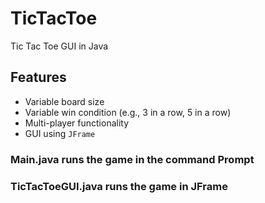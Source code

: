 # TicTacToe

Tic Tac Toe GUI in Java

## Features
- Variable board size
- Variable win condition (e.g., 3 in a row, 5 in a row)
- Multi-player functionality
- GUI using `JFrame`

### Main.java runs the game in the command Prompt
### TicTacToeGUI.java runs the game in JFrame 
